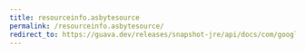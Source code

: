 ```yaml
---
title: resourceinfo.asbytesource
permalink: /resourceinfo.asbytesource/
redirect_to: https://guava.dev/releases/snapshot-jre/api/docs/com/google/common/reflect/ClassPath.ResourceInfo.html#asByteSource--
---
```

